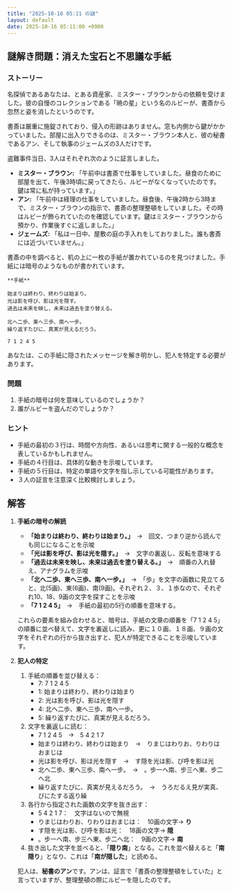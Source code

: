 ```yaml
---
title: "2025-10-16 05:11 の謎"
layout: default
date: 2025-10-16 05:11:00 +0900
---
```

## 謎解き問題：消えた宝石と不思議な手紙

### ストーリー

名探偵であるあなたは、とある資産家、ミスター・ブラウンからの依頼を受けました。彼の自慢のコレクションである「暁の星」という名のルビーが、書斎から忽然と姿を消したというのです。

書斎は厳重に施錠されており、侵入の形跡はありません。窓も内側から鍵がかかっていました。部屋に出入りできるのは、ミスター・ブラウン本人と、彼の秘書であるアン、そして執事のジェームズの3人だけです。

盗難事件当日、3人はそれぞれ次のように証言しました。

*   **ミスター・ブラウン:** 「午前中は書斎で仕事をしていました。昼食のために部屋を出て、午後3時頃に戻ってきたら、ルビーがなくなっていたのです。鍵は常に私が持っています。」
*   **アン:** 「午前中は経理の仕事をしていました。昼食後、午後2時から3時まで、ミスター・ブラウンの指示で、書斎の整理整頓をしていました。その時はルビーが飾られていたのを確認しています。鍵はミスター・ブラウンから預かり、作業後すぐに返しました。」
*   **ジェームズ:** 「私は一日中、屋敷の庭の手入れをしておりました。誰も書斎には近づいていません。」

書斎の中を調べると、机の上に一枚の手紙が置かれているのを見つけました。手紙には暗号のようなものが書かれています。

```
**手紙**

始まりは終わり、終わりは始まり。
光は影を呼び、影は光を隠す。
過去は未来を映し、未来は過去を塗り替える。

北へ二歩、東へ三歩、南へ一步。
繰り返すたびに、真実が見えるだろう。

7 1 2 4 5
```

あなたは、この手紙に隠されたメッセージを解き明かし、犯人を特定する必要があります。

### 問題

1.  手紙の暗号は何を意味しているのでしょうか？
2.  誰がルビーを盗んだのでしょうか？

### ヒント

*   手紙の最初の３行は、時間や方向性、あるいは思考に関する一般的な概念を表しているかもしれません。
*   手紙の４行目は、具体的な動きを示唆しています。
*   手紙の５行目は、特定の単語や文字を指し示している可能性があります。
*   ３人の証言を注意深く比較検討しましょう。

## 解答

1.  **手紙の暗号の解読**

    *   **「始まりは終わり、終わりは始まり。」**　→　回文、つまり逆から読んでも同じになることを示唆
    *   **「光は影を呼び、影は光を隠す。」**　→　文字の裏返し、反転を意味する
    *   **「過去は未来を映し、未来は過去を塗り替える。」**　→　順番の入れ替え、アナグラムを示唆
    *   **「北へ二歩、東へ三歩、南へ一步。」**　→　「歩」を文字の画数に見立てると、北(5画)、東(6画)、南(9画)。それぞれ２、３、１歩なので、それぞれ10、18、9画の文字を探すことを示唆
    *   **「7 1 2 4 5」**　→　手紙の最初の5行の順番を意味する。

    これらの要素を組み合わせると、暗号は、手紙の文章の順番を「7 1 2 4 5」の順番に並べ替えて、文字を裏返しに読み、更に１０画、１８画、９画の文字をそれぞれの行から抜き出すと、犯人が特定できることを示唆しています。
2.  **犯人の特定**

    1.  手紙の順番を並び替える：
        *   7: 7 1 2 4 5
        *   1: 始まりは終わり、終わりは始まり
        *   2: 光は影を呼び、影は光を隠す
        *   4: 北へ二歩、東へ三歩、南へ一步。
        *   5: 繰り返すたびに、真実が見えるだろう。
    2.  文字を裏返しに読む：
        *   7 1 2 4 5　→　5 4 2 1 7
        *   始まりは終わり、終わりは始まり　→　りまじはわりお、りわりはおまじは
        *   光は影を呼び、影は光を隠す　→　す隠を光は影、び呼を影は光
        *   北へ二歩、東へ三歩、南へ一步。　→　。步一へ南、步三へ東、步二へ北
        *   繰り返すたびに、真実が見えるだろう。　→　うろだるえ見が実真、びにたする返り繰
    3.  各行から指定された画数の文字を抜き出す：
        *   5 4 2 1 7：　文字はないので無視
        *   りまじはわりお、りわりはおまじは：　10画の文字→ **り**
        *   す隠を光は影、び呼を影は光：　18画の文字→ **隠**
        *   。步一へ南、步三へ東、步二へ北：　9画の文字→ **南**
    4.  抜き出した文字を並べると、「**隠り南**」となる。これを並べ替えると「**南 隠り**」となり、これは「**南が隠した**」と読める。

    犯人は、**秘書のアン**です。アンは、証言で「書斎の整理整頓をしていた」と言っていますが、整理整頓の際にルビーを隠したのです。
